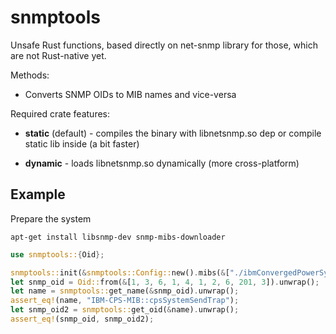 # snmptools

Unsafe Rust functions, based directly on net-snmp library for those, which are
not Rust-native yet.

Methods:

* Converts SNMP OIDs to MIB names and vice-versa

Required crate features:

* **static** (default) - compiles the binary with libnetsnmp.so dep or compile
  static lib inside (a bit faster)

* **dynamic** - loads libnetsnmp.so dynamically (more cross-platform)

## Example

Prepare the system

```shell
apt-get install libsnmp-dev snmp-mibs-downloader
```

```rust
use snmptools::{Oid};

snmptools::init(&snmptools::Config::new().mibs(&["./ibmConvergedPowerSystems.mib"])).unwrap();
let snmp_oid = Oid::from(&[1, 3, 6, 1, 4, 1, 2, 6, 201, 3]).unwrap();
let name = snmptools::get_name(&snmp_oid).unwrap();
assert_eq!(name, "IBM-CPS-MIB::cpsSystemSendTrap");
let snmp_oid2 = snmptools::get_oid(&name).unwrap();
assert_eq!(snmp_oid, snmp_oid2);
```
